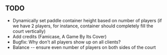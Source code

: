 ## TODO
* Dynamically set paddle container height based on number of players (if we have 2 players, for instance, container should completely fill the court vertically)
* Add credits (Famicase, A Game By Its Cover)
* Bugfix: Why don't all players show up on all clients?
* Balance -- ensure even number of players on both sides of the court